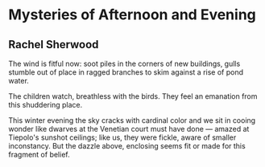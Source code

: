 # Mysteries of Afternoon and Evening
## Rachel Sherwood
The wind is fitful now:
soot piles in the corners
of new buildings,
gulls stumble out of place
in ragged branches
to skim against a rise
of pond water.

The children watch, breathless
with the birds.
They feel an emanation
from this shuddering place.

This winter evening
the sky cracks with cardinal color
and we sit in cooing wonder
like dwarves at the Venetian court
must have done —
amazed at Tiepolo's sunshot ceilings;
like us, they were fickle,
aware of smaller inconstancy.
But the dazzle above, enclosing
seems fit or made for this
fragment of belief.